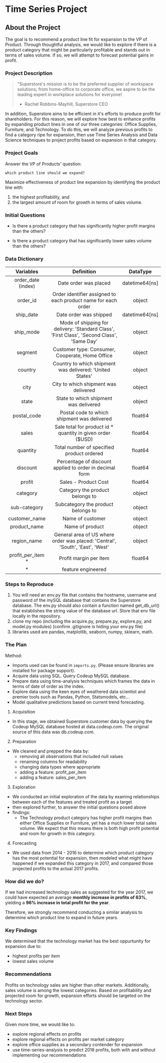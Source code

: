 # Time Series Project

## About the Project

The goal is to recommend a product line fit for expansion to the VP of Product. Through thoughtful analysis, we would like to explore if there is a product category that might be particularly profitable and stands out in terms of sales volume. If so, we will attempt to forecast potential gains in profit.

### Project Description

> "Superstore's mission is to be the preferred supplier of workspace solutions; from home-office to corporate office, we aspire to be the leading expert in workplace solutions for everyone! 
>- Rachel Robbins-Mayhill, Superstore CEO

In addition, Superstore aims to be efficient in it's efforts to produce profit for shareholders. For this reason, we will explore how best to enhance profits by expanding product lines in one of our three categories: Office Supplies, Furniture, and Technology. To do this, we will analyze previous profits to find a category ripe for expansion, then use Time Series Analysis and Data Science techniques to project profits based on expansion in that category. 


### Project Goals

Answer the VP of Products' question:

    which product line should we expand?

Maximize effectiveness of product line expansion by identifying the product line with:

1. the highest profitability, and
1. the largest amount of room for growth in terms of sales volume.

### Initial Questions

- Is there a product category that has significantly higher profit margins than the others?

- Is there a product category that has significantly lower sales volume than the others?

### Data Dictionary

|  Variables             |    Definition                              |    DataType             |
| :--------------------:   | :----------------------------------------: | :--------------------: |
order_date (index)    |  Date order was placed                          |  datetime64[ns]    |
order_id              |  Order identifier assigned to each product name for each order | object |
ship_date             |  Date order was shipped                         | datetime64[ns]       |
ship_mode             |  Mode of shipping for delivery:  'Standard Class', 'First Class', 'Second Class', 'Same Day'  | object      |
segment               |  Customer type: Consumer, Cooperate, Home Office  |  object     |
country               |  Country to which shipment was delivered: 'United States'  |    object   |
city                  |  City to which shipment was delivered  |  object    |
state                 |  State to which shipment was delivered  |  object    |
postal_code           |  Postal code to which shipment was delivered   |  float64   |
sales                 |  Sale total for product id * quantity in given order ($USD)  | float64     |
quantity              |  Total number of specified product ordered  | float64     |
discount              |  Percentage of discount applied to order in decimal form  | float64     |
profit                |  Sales - Product Cost  | float64     |
category              |  Category the product belongs to  | object    |
sub-category          |  Subcategory the product belongs to  |  object    |
customer_name         |  Name of customer   | object     |
product_name          |  Name of product  |  object    |
region_name           |  General area of US where order was placed: 'Central', 'South', 'East', 'West'  |  object    |
profit_per_item *     |  Profit margin per item  |  float64    |
| * | feature engineered | |

### Steps to Reproduce

1. You will need an env.py file that contains the hostname, username and password of the mySQL database that contains the Superstore database. The env.py should also contain a function named get_db_url() that establishes the string value of the database url. Store that env file locally in the repository.
2. clone my repo (including the acquire.py, prepare.py, explore.py, and model.py modules) (confirm .gitignore is hiding your env.py file)
3. libraries used are pandas, matplotlib, seaborn, numpy, sklearn, math.

### The Plan

Method:

- Imports used can be found in `imports.py`. (Please ensure libraries are installed for package support).
- Acquire data using SQL. Query Codeup MySQL database.
- Prepare data using time-analysis techniques which frames the data in terms of date of order as the index.
- Explore data using the keen eyes of weathered data scientist and premier tools such as Pandas, Python, Statsmodels, etc...
- Model qualitative predictions based on current trend forecasting.

1. Acquisition

- In this stage, we obtained Superstore customer data by querying the Codeup MySQL database hosted at data.codeup.com. The original source of this data was db.codeup.com.

2. Preparation

- We cleaned and prepped the data by:
    - removing all observations that included null values
    - renaming columns for readability
    - changing data types where appropriate
    - adding a feature: profit_per_item
    - adding a feature: sales_per_item

3. Exploration

- We conducted an initial exploration of the data by examing relationships between each of the features and treated profit as a target
- then explored further, to answer the initial questions posed above
- findings:
    - The Technology product category has higher profit margins than either Office Supplies or Furniture, yet has a much lower total sales volume. We expect that this means there is both high profit potential and room for growth in this category. 

4. Forecasting

- We used data from 2014 - 2016 to determine which product category has the most potential for expansion, then modeled what might have happened if we expanded this category in 2017, and compared those projected profits to the actual 2017 profits. 

### How did we do?

If we had increased technology sales as suggested for the year 2017, we could have expected an average **monthly increase in profits of 63%**, yielding a **96% increase in total profit for the year**. 

Therefore, we strongly recommend conducting a similar analysis to determine which product line to expand in future years.

### Key Findings

We determined that the technology market has the best oppurtunity for expansion due to:

- highest profits per item
- lowest sales volume

### Recommendations

Profits on technology sales are higher than other markets. Additionally, sales volume is among the lowest categories. Based on profitability and projected room for growth, expansion efforts should be targeted on the technology sector.

### Next Steps

Given more time, we would like to:

- explore regional effects on profits
- explore regional effects on profits per market category
- explore office supplies as a secondary contender for expansion
- use time-series-analysis to predict 2018 profits, both with and without implementing our recommendations
